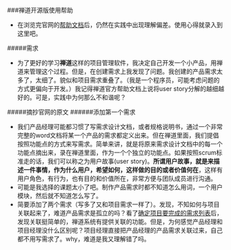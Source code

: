 
###禅道开源版使用帮助
+ 在浏览完官网的[帮助文档](http://www.zentao.net/book/zentaopmshelp.html)后，仍然在实践中出现理解偏差。使用心得就录入到这里吧。

#####需求
+ 为了更好的学习**禅道**这样的项目管理软件，我决定自己开发一个小产品，用禅道来管理这个过程。但是，在创建需求上我发现了问题。我创建的产品需求太多了，太细了。貌似和项目需求重叠了。（我是一个程序员，可能考虑问题的方式更偏向于开发。）我记得禅道官方帮助文档上说将user story分解的越细越好的。可是，实践中为何那么不和谐呢？


#####摘抄官网的原文
######添加第一个需求
+ 我们产品经理可能都习惯了写需求设计文档，或者规格说明书，通过一个非常完整的word文档将某一个产品的需求都定义出来。但在禅道里面，我们提倡按照功能点的方式来写需求。简单来讲，就是将原来需求设计文档中的每一个功能点摘出来，录在禅道里面，作为一个个独立的功能点。如果按照scrum标准走的话，我们可以称之为用户故事(user story)。**所谓用户故事，就是来描述一件事情，作为什么用户，希望如何，这样做的目的或者价值何在**，这样有用户角色，有行为，也有目的和价值所在，非常方便与团队成员进行沟通。
+ 可能是我选择的课题太小了吧。制作产品需求时都不知道怎么用词，一个用户模块，然后就不知道怎么写了。
+ 简要添加了两个需求（写多了又和项目需求一样了）。发现，不知如何与项目关联起来了，难道产品需求是孤立的吗？看了[确定项目要完成的需求列表](http://www.zentao.net/book/zentaopmshelp/119.html)后，发现关联挺简单的，禅道系统有提供关联的功能。但是，为何感觉产品经理和项目经理没什么区别呢？项目经理直接把产品经理的产品需求关联过来，自己都不用写需求了。why，难道是我又理解错了吗。



